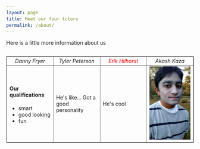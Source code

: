 ```yaml
---
layout: page
title: Meet our four tutors 
permalink: /about/
---
```


Here is a little more information about us

<table>

<table width="100%" border="1" cellpadding="2">
  <tr>
    <td width="25%" align="center"><i>Danny Fryer</i></td>
    <td width="25%" align="center" bgcolor="white"><i>Tyler Peterson</i></td>
    <td width="25%" align="center" style="color: red"><i>Erik Hilhorst</i></td>
    <td width="25%" align="center"><i>Akash Kaza</i></td>
  </tr>
<!--Danny's column-->
  <tr>
    <td>
    <h4>Our qualifications</h4>
    <ul>
      <li>smart</li>
      <li>good looking</li>
      <li>fun</li>
    </ul>
    </td>
<!--Tyler's column-->
    <td>
    He's like... Got a good personality
    </td>
<!--Eric's column-->
    <td>
    He's cool
    </td>
<!--Akash's column-->
    <td>
    <img src="File_000.png">
    </td>
  </tr>  
</table>



